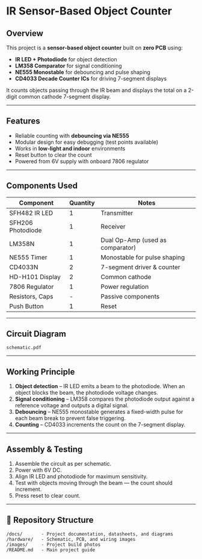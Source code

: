 # IR Sensor-Based Object Counter

## Overview
This project is a **sensor-based object counter** built on **zero PCB** using:
- **IR LED + Photodiode** for object detection
- **LM358 Comparator** for signal conditioning
- **NE555 Monostable** for debouncing and pulse shaping
- **CD4033 Decade Counter ICs** for driving 7-segment displays

It counts objects passing through the IR beam and displays the total on a 2-digit common cathode 7-segment display.

---

## Features
- Reliable counting with **debouncing via NE555**
- Modular design for easy debugging (test points available)
- Works in **low-light and indoor** environments
- Reset button to clear the count
- Powered from 6V supply with onboard 7806 regulator

---

## Components Used

| Component        | Quantity | Notes                          |
|------------------|----------|--------------------------------|
| SFH482 IR LED    | 1        | Transmitter                    |
| SFH206 Photodiode| 1        | Receiver                       |
| LM358N           | 1        | Dual Op-Amp (used as comparator)|
| NE555 Timer      | 1        | Monostable for pulse shaping   |
| CD4033N          | 2        | 7-segment driver & counter     |
| HD-H101 Display  | 2        | Common cathode                 |
| 7806 Regulator   | 1        | Power regulation               |
| Resistors, Caps  | -        | Passive components             |
| Push Button      | 1        | Reset                          |

---

## Circuit Diagram
```plaintext
schematic.pdf
```

---

## Working Principle
1. **Object detection** – IR LED emits a beam to the photodiode. When an object blocks the beam, the photodiode voltage changes.
2. **Signal conditioning** – LM358 compares the photodiode output against a reference voltage and outputs a digital signal.
3. **Debouncing** – NE555 monostable generates a fixed-width pulse for each beam break to prevent false triggering.
4. **Counting** – CD4033 increments the count on the 7-segment display.

---

## Assembly & Testing
1. Assemble the circuit as per schematic.
2. Power with 6V DC.
3. Align IR LED and photodiode for maximum sensitivity.
4. Test with objects moving through the beam — the count should increment.
5. Press reset to clear count.

---

## 📂 Repository Structure
```plaintext
/docs/       - Project documentation, datasheets, and diagrams
/hardware/   - Schematic, PCB, and wiring images
/images/     - Project build photos
/README.md   - Main project guide
